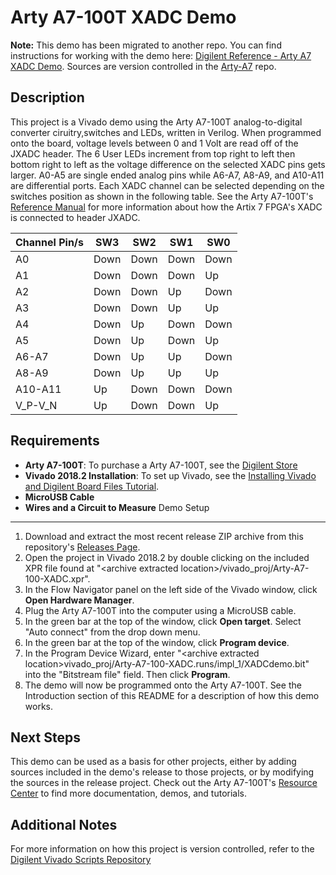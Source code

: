 Arty A7-100T XADC Demo
==============
  
**Note:** This demo has been migrated to another repo. You can find instructions for working with the demo here: [Digilent Reference - Arty A7 XADC Demo](https://digilent.com/reference/programmable-logic/arty-a7/demos/xadc). Sources are version controlled in the [Arty-A7](https://github.com/Digilent/Arty-A7) repo.
  
Description
--------------
This project is a Vivado demo using the Arty A7-100T analog-to-digital converter ciruitry,switches and LEDs, written in Verilog. When programmed onto the board, voltage levels between 0 and 1 Volt are read off of the JXADC header. The 6 User LEDs increment from top right to left then bottom right to left as the voltage difference on the selected XADC pins gets larger. A0-A5 are single ended analog pins while A6-A7, A8-A9, and A10-A11 are differential ports. Each XADC channel can be selected depending on the switches position as shown in the following table.  See the Arty A7-100T's [Reference Manual](https://reference.digilentinc.com/reference/programmable-logic/arty-a7/reference-manual) for more information about how the Artix 7 FPGA's XADC is connected to header JXADC.

 
| Channel Pin/s  | SW3    | SW2   | SW1   | SW0   |
| -------------- | -------| ------| ------| ------| 
| A0             | Down   | Down  | Down  | Down  |
| A1             | Down   | Down  | Down  | Up    |
| A2             | Down   | Down  | Up    | Down  |
| A3             | Down   | Down  | Up    | Up    |
| A4             | Down   | Up    | Down  | Down  |
| A5             | Down   | Up    | Down  | Up    |
| A6-A7          | Down   | Up    | Up    | Down  |
| A8-A9          | Down   | Up    | Up    | Up    |
| A10-A11        | Up     | Down  | Down  | Down  |
| V_P-V_N        | Up     | Down  | Down  | Up    |
  

Requirements
--------------
* **Arty A7-100T**: To purchase a Arty A7-100T, see the [Digilent Store](https://store.digilentinc.com/arty-a7-artix-7-fpga-development-board-for-makers-and-hobbyists/)
* **Vivado 2018.2 Installation**: To set up Vivado, see the [Installing Vivado and Digilent Board Files Tutorial](https://reference.digilentinc.com/vivado/installing-vivado/start).
* **MicroUSB Cable**
* **Wires and a Circuit to Measure**
 Demo Setup
--------------
1. Download and extract the most recent release ZIP archive from this repository's [Releases Page](https://github.com/Digilent/Arty-A7-100-XADC/releases).
2. Open the project in Vivado 2018.2 by double clicking on the included XPR file found at "\<archive extracted location\>/vivado_proj/Arty-A7-100-XADC.xpr".
3. In the Flow Navigator panel on the left side of the Vivado window, click **Open Hardware Manager**.
4. Plug the Arty A7-100T into the computer using a MicroUSB cable.
5. In the green bar at the top of the window, click **Open target**. Select "Auto connect" from the drop down menu.
6. In the green bar at the top of the window, click **Program device**.
7. In the Program Device Wizard, enter "\<archive extracted location\>vivado_proj/Arty-A7-100-XADC.runs/impl_1/XADCdemo.bit" into the "Bitstream file" field. Then click **Program**.
8. The demo will now be programmed onto the Arty A7-100T. See the Introduction section of this README for a description of how this demo works.

Next Steps
--------------
This demo can be used as a basis for other projects, either by adding sources included in the demo's release to those projects, or by modifying the sources in the release project. Check out the Arty A7-100T's [Resource Center](https://reference.digilentinc.com/reference/programmable-logic/arty-a7/start) to find more documentation, demos, and tutorials.


Additional Notes
--------------
For more information on how this project is version controlled, refer to the [Digilent Vivado Scripts Repository](https://github.com/digilent/digilent-vivado-scripts)
 
